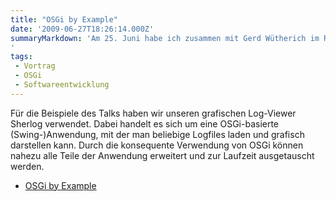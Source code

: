 ```yaml
---
title: "OSGi by Example"
date: '2009-06-27T18:26:14.000Z'
summaryMarkdown: 'Am 25. Juni habe ich zusammen mit Gerd Wütherich im Rahmen der Regionalgruppe Hamburg der Gesellschaft für Informatik (GI) beim Hamburger Berater Team (HBT) einen OSGi-Vortrag mit dem Titel "OSGi by Example" gehalten. Die Folien gibt es jetzt als PDF-Dateien zum download.
'
tags:
 - Vortrag
 - OSGi
 - Softwareentwicklung
---
```


Für die Beispiele des Talks haben wir unseren grafischen Log-Viewer Sherlog verwendet. Dabei handelt es sich um eine OSGi-basierte (Swing-)Anwendung, mit der man beliebige Logfiles laden und grafisch darstellen kann. Durch die konsequente Verwendung von OSGi können nahezu alle Teile der Anwendung erweitert und zur Laufzeit ausgetauscht werden.

- [OSGi by Example](/uploads/osgi-by-example.pdf)
